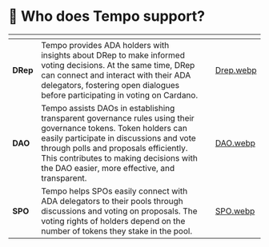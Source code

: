 # 🎯 Who does Tempo support?

<table data-view="cards"><thead><tr><th></th><th></th><th></th><th data-hidden data-card-cover data-type="files"></th></tr></thead><tbody><tr><td><strong>DRep</strong></td><td>Tempo provides ADA holders with insights about DRep to make informed voting decisions. At the same time, DRep can connect and interact with their ADA delegators, fostering open dialogues before participating in voting on Cardano.</td><td></td><td><a href="../.gitbook/assets/Drep.webp">Drep.webp</a></td></tr><tr><td><strong>DAO</strong></td><td>Tempo assists DAOs in establishing transparent governance rules using their governance tokens. Token holders can easily participate in discussions and vote through polls and proposals efficiently. This contributes to making decisions with the DAO easier, more effective, and transparent.</td><td></td><td><a href="../.gitbook/assets/DAO.webp">DAO.webp</a></td></tr><tr><td><strong>SPO</strong></td><td>Tempo helps SPOs easily connect with ADA delegators to their pools through discussions and voting on proposals. The voting rights of holders depend on the number of tokens they stake in the pool.</td><td></td><td><a href="../.gitbook/assets/SPO.webp">SPO.webp</a></td></tr></tbody></table>

